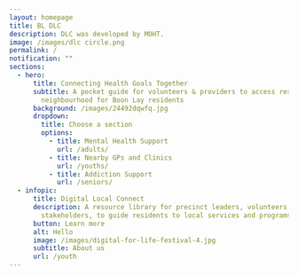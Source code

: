 ```yaml
---
layout: homepage
title: BL DLC
description: DLC was developed by MOHT.
image: /images/dlc circle.png
permalink: /
notification: ""
sections:
  - hero:
      title: Connecting Health Goals Together
      subtitle: A pocket guide for volunteers & providers to access resources in your
        neighbourhood for Boon Lay residents
      background: /images/24492dqwfq.jpg
      dropdown:
        title: Choose a section
        options:
          - title: Mental Health Support
            url: /adults/
          - title: Nearby GPs and Clinics
            url: /youths/
          - title: Addiction Support
            url: /seniors/
  - infopic:
      title: Digital Local Connect
      description: A resource library for precinct leaders, volunteers, and
        stakeholders, to guide residents to local services and programs.
      button: Learn more
      alt: Hello
      image: /images/digital-for-life-festival-4.jpg
      subtitle: About us
      url: /youth
---
```

